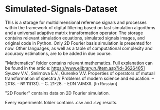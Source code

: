 # Simulated-Signals-Dataset

This is a storage for multidimensional reference signals and processes within the framework of digital filtering based on fast simulation algorithms and a universal adaptive matrix transformation operator. The storage contains relevant simulation equations, simulated signals images, and original code in Python. Only 2D Fourier basis simulation is presented for now.
Other languages, as well as a table of computational complexity and accuracy estimations, are to be added in due course.

"Mathematics" folder contains relevant mathematics. 
Full explanation can be found in the article:
https://www.elibrary.ru/item.asp?id=36264051
Syuzev V.V., Smirnova E.V., Gurenko V.V. Properties of operators of mutual transformation of spectra // Problems of modern science and education. – 2018. – № 11(131). – С. 21-28. – EDN VJMXII. [In Russian]


"2D Fourier" contains data on 2D Fourier simulation.

Every experiments folder contains .csv and .svg results.
